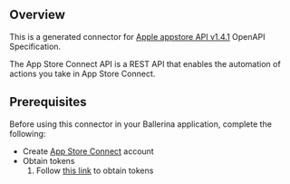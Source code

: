 ## Overview
This is a generated connector for [Apple appstore API v1.4.1](https://developer.apple.com/documentation/appstoreconnectapi) OpenAPI Specification. 

The App Store Connect API is a REST API that enables the automation of actions you take in App Store Connect.
 
## Prerequisites
Before using this connector in your Ballerina application, complete the following:
* Create [App Store Connect](https://appstoreconnect.apple.com/) account
* Obtain tokens
    1. Follow [this link](https://developer.apple.com/documentation/appstoreconnectapi/creating_api_keys_for_app_store_connect_api) to obtain tokens
 